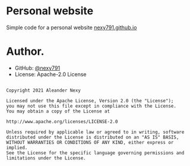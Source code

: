 # Personal website


Simple code for a personal website [nexy791.github.io](https://nexy791.github.io)

# Author.

* GitHub: [@nexy791](https://github.com/nexy791)
* License: Apache-2.0 License

```

Copyright 2021 Aleander Nexy

Licensed under the Apache License, Version 2.0 (the "License");
you may not use this file except in compliance with the License.
You may obtain a copy of the License at

http://www.apache.org/licenses/LICENSE-2.0

Unless required by applicable law or agreed to in writing, software
distributed under the License is distributed on an "AS IS" BASIS,
WITHOUT WARRANTIES OR CONDITIONS OF ANY KIND, either express or implied.
See the License for the specific language governing permissions and
limitations under the License.

```
